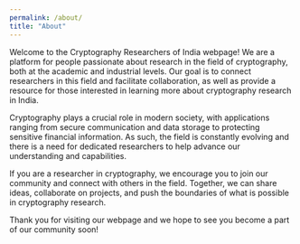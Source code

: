 ```yaml
---
permalink: /about/
title: "About"
---
```


Welcome to the Cryptography Researchers of India webpage! We are a platform for people passionate about research in the field of cryptography, both at the academic and industrial levels. Our goal is to connect researchers in this field and facilitate collaboration, as well as provide a resource for those interested in learning more about cryptography research in India.

Cryptography plays a crucial role in modern society, with applications ranging from secure communication and data storage to protecting sensitive financial information. As such, the field is constantly evolving and there is a need for dedicated researchers to help advance our understanding and capabilities.

If you are a researcher in cryptography, we encourage you to join our community and connect with others in the field. Together, we can share ideas, collaborate on projects, and push the boundaries of what is possible in cryptography research.

Thank you for visiting our webpage and we hope to see you become a part of our community soon!